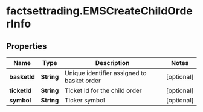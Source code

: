 # factsettrading.EMSCreateChildOrderInfo

## Properties

Name | Type | Description | Notes
------------ | ------------- | ------------- | -------------
**basketId** | **String** | Unique identifier assigned to basket order | [optional] 
**ticketId** | **String** | Ticket Id for the child order | [optional] 
**symbol** | **String** | Ticker symbol | [optional] 


